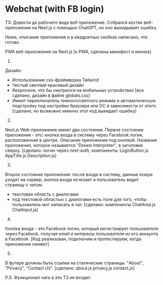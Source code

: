 # Webchat (with FB login)

ТЗ:
Довести до рабочего вида веб приложение.
Собрался костяк веб-приложения на Next.js c помощью ChatGPT, но оно выкидывает ошибку.

Ниже, описание приложения и
в квадратных скобках написано, что готово.

PWA веб-приложение на Next.js
[к PWA, сделаны манифест и иконка]

1.
Дизайн:
- Использование css-фреймворка Tailwind
- Чистый светлый красивый дизайн
- Responsive, что бы смотрелся на мобильных устройствах
[все сделано, дизайн в файле globals.css]
- Имеет переключатель темного/светлого режима и автоматическую подстройку под настройки браузера или ОС в зависимости от этого.
[сделано, но возможно именно этот код выкидает ошибку]


2.
Next.js Web-приложение имеет два состояния.
Первое состояние приложения - это: 
кнопка входа в систему через Facebook логин, расположенная в центре.
Описание приложения под кнопкой.
Название приложения, которое называется "Dream Interpreter", в заголовке сверху.
[сделано: логин через next-auth, компоненты: LoginButton.js AppTitle.js Description.js]

3.
Второе состояние приложения:
после входа в систему, данные юзера уходят на сервер, кнопка входа исчезает и пользователь видит страницу с чатом
- текстовая область с диалогами
- под текстовой областью с диалогами есть поле для того, чтобы пользователь мог написать в чат.
[сделано: компоненты ChatArea.js ChatInput.js]

4.
Кнопка входа - это Facebook логин, который регистрирует пользователя через Facebook, получая email и интересы пользователя из его аккаунта в Facebook.
[Код реализован, подключим и протестируем, когда приложение оживет]

5.
В футере должны быть ссылки на статические страницы: "About", "Privacy", "Contact Us".
[сделано: about.js privacy.js contact.js]

P.S.
Функционал чата в это ТЗ не входит.
